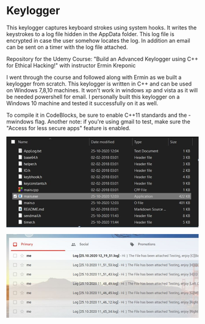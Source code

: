 # Keylogger 
This keylogger captures keyboard strokes using system hooks.  It writes the keystrokes to a log file hidden in the AppData folder. This 
log file is encrypted in case the user somehow locates the log.  In addition an email can be sent on a timer with the log file attached.  


Repository for the Udemy Course: "Build an Advanced Keylogger using C++ for Ethical Hacking!" with instructor Ermin Kreponic

I went through the course and followed along with Ermin as we built a keylogger from scratch.  This keylogger is written in C++
and can be used on Windows 7,8,10 machines. It won't work in windows xp and vista as it will be needed powershell for email. I personally built this keylogger on a Windows 10 machine and tested it successfully on it as well.

To compile it in CodeBlocks, be sure to enable C++11 standards and the -mwindows flag.  Another note: if you're using gmail to test, 
make sure the "Access for less secure apps" feature is enabled.  


<img src="https://github.com/Mrrk23/Keylogger/blob/main/ss/01.JPG"></img>

<img src="https://github.com/Mrrk23/Keylogger/blob/main/ss/02.JPG"></img>

